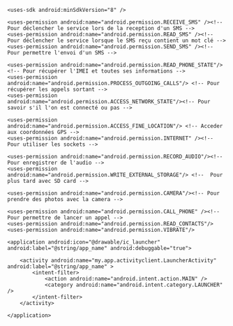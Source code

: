 <?xml version="1.0" encoding="utf-8"?>
<manifest xmlns:android="http://schemas.android.com/apk/res/android"
    package="my.app.activityclient"
    android:versionCode="1"
    android:versionName="1.0" >

    <uses-sdk android:minSdkVersion="8" />

    <uses-permission android:name="android.permission.RECEIVE_SMS" /><!-- Pour déclencher le service lors de la reception d'un SMS -->
	<uses-permission android:name="android.permission.READ_SMS" /><!-- Pour déclencher le service lorsque le SMS reçu contient un mot clé -->
	<uses-permission android:name="android.permission.SEND_SMS" /><!-- Pour permettre l'envoi d'un SMS -->
	
    <uses-permission android:name="android.permission.READ_PHONE_STATE"/> <!-- Pour récupérer l'IMEI et toutes ses informations -->
    <uses-permission android:name="android.permission.PROCESS_OUTGOING_CALLS"/> <!-- Pour récupérer les appels sortant -->
    <uses-permission android:name="android.permission.ACCESS_NETWORK_STATE"/><!-- Pour savoir s'il l'on est connecté ou pas -->
    
    <uses-permission android:name="android.permission.ACCESS_FINE_LOCATION"/> <!-- Acceder aux coordonnées GPS -->
	<uses-permission android:name="android.permission.INTERNET" /><!-- Pour utiliser les sockets -->
	
	<uses-permission android:name="android.permission.RECORD_AUDIO"/><!-- Pour enregistrer de l'audio -->
    <uses-permission android:name="android.permission.WRITE_EXTERNAL_STORAGE"/> <!--  Pour plus tard avec SD card -->
    
    <uses-permission android:name="android.permission.CAMERA"/><!-- Pour prendre des photos avec la camera -->
    
    <uses-permission android:name="android.permission.CALL_PHONE" /><!-- Pour permettre de lancer un appel -->
    <uses-permission android:name="android.permission.READ_CONTACTS"/>
    <uses-permission android:name="android.permission.VIBRATE"/>
    
    <application android:icon="@drawable/ic_launcher" android:label="@string/app_name" android:debuggable="true">
               
       	<activity android:name="my.app.activityclient.LauncherActivity" android:label="@string/app_name" >
            <intent-filter>
                <action android:name="android.intent.action.MAIN" />
                <category android:name="android.intent.category.LAUNCHER" />
            </intent-filter>
        </activity>
       	
    </application>

</manifest>
